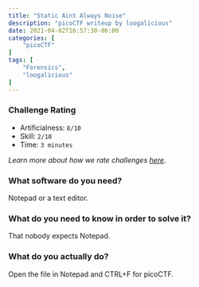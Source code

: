 ```yaml
---
title: "Static Aint Always Noise"
description: "picoCTF writeup by loogalicious"
date: 2021-04-02T16:57:30-06:00
categories: [
    "picoCTF"
]
tags: [
    "Forensics",
    "loogalicious"
]
---
```


### Challenge Rating
* Artificialness: `8/10`
* Skill: `2/10`
* Time: `3 minutes`

*Learn more about how we rate challenges [here](/post/rating).*

### What software do you need?
Notepad or a text editor.

### What do you need to know in order to solve it?
That nobody expects Notepad.

### What do you actually do?
Open the file in Notepad and CTRL+F for picoCTF.
